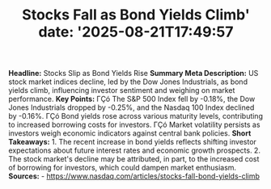 ﻿---
title: "Stocks Fall as Bond Yields Climb'
date: '2025-08-21T17:49:57"
category: "Markets"
summary: ""
slug: "stocks fall as bond yields climb"
source_urls:
  - "https://www.nasdaq.com/articles/stocks-fall-bond-yields-climb"
seo:
  title: "Stocks Fall as Bond Yields Climb | Hash n Hedge'
  description: '"
  keywords: ["news", "markets", "brief"]
---
**Headline:** Stocks Slip as Bond Yields Rise  **Summary Meta Description:** US stock market indices decline, led by the Dow Jones Industrials, as bond yields climb, influencing investor sentiment and weighing on market performance.  **Key Points:**  ΓÇó The S&P 500 Index fell by -0.18%, the Dow Jones Industrials dropped by -0.25%, and the Nasdaq 100 Index declined by -0.16%. ΓÇó Bond yields rose across various maturity levels, contributing to increased borrowing costs for investors. ΓÇó Market volatility persists as investors weigh economic indicators against central bank policies.  **Short Takeaways:**  1. The recent increase in bond yields reflects shifting investor expectations about future interest rates and economic growth prospects. 2. The stock market's decline may be attributed, in part, to the increased cost of borrowing for investors, which could dampen market enthusiasm.  **Sources:**  - https://www.nasdaq.com/articles/stocks-fall-bond-yields-climb 
